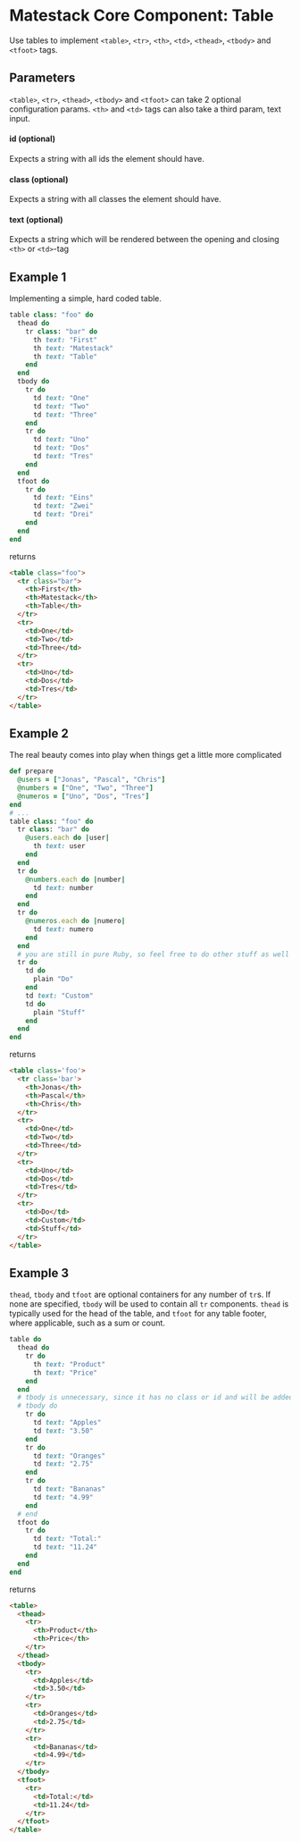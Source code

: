 # Matestack Core Component: Table

Use tables to implement `<table>`, `<tr>`, `<th>`, `<td>`, `<thead>`, `<tbody>` and `<tfoot>` tags.

## Parameters

`<table>`, `<tr>`, `<thead>`, `<tbody>` and `<tfoot>` can take 2 optional configuration params.
`<th>` and `<td>` tags can also take a third param, text input.

#### id (optional)
Expects a string with all ids the element should have.

#### class (optional)
Expects a string with all classes the element should have.

#### text (optional)
Expects a string which will be rendered between the opening and closing `<th>` or `<td>`-tag

## Example 1
Implementing a simple, hard coded table.

```ruby
table class: "foo" do
  thead do
    tr class: "bar" do
      th text: "First"
      th text: "Matestack"
      th text: "Table"
    end
  end
  tbody do
    tr do
      td text: "One"
      td text: "Two"
      td text: "Three"
    end
    tr do
      td text: "Uno"
      td text: "Dos"
      td text: "Tres"
    end
  end
  tfoot do
    tr do
      td text: "Eins"
      td text: "Zwei"
      td text: "Drei"
    end
  end
end
```

returns

```html
<table class="foo">
  <tr class="bar">
    <th>First</th>
    <th>Matestack</th>
    <th>Table</th>
  </tr>
  <tr>
    <td>One</td>
    <td>Two</td>
    <td>Three</td>
  </tr>
  <tr>
    <td>Uno</td>
    <td>Dos</td>
    <td>Tres</td>
  </tr>
</table>
```

## Example 2
The real beauty comes into play when things get a little more complicated

```ruby
def prepare
  @users = ["Jonas", "Pascal", "Chris"]
  @numbers = ["One", "Two", "Three"]
  @numeros = ["Uno", "Dos", "Tres"]
end
# ...
table class: "foo" do
  tr class: "bar" do
    @users.each do |user|
      th text: user
    end
  end
  tr do
    @numbers.each do |number|
      td text: number
    end
  end
  tr do
    @numeros.each do |numero|
      td text: numero
    end
  end
  # you are still in pure Ruby, so feel free to do other stuff as well
  tr do
    td do
      plain "Do"
    end
    td text: "Custom"
    td do
      plain "Stuff"
    end
  end
end
```

returns

```html
<table class='foo'>
  <tr class='bar'>
    <th>Jonas</th>
    <th>Pascal</th>
    <th>Chris</th>
  </tr>
  <tr>
    <td>One</td>
    <td>Two</td>
    <td>Three</td>
  </tr>
  <tr>
    <td>Uno</td>
    <td>Dos</td>
    <td>Tres</td>
  </tr>
  <tr>
    <td>Do</td>
    <td>Custom</td>
    <td>Stuff</td>
  </tr>
</table>
```

## Example 3

`thead`, `tbody` and `tfoot` are optional containers for any number of `tr`s. If none are specified, `tbody` will be used to contain all `tr` components. `thead` is typically used for the head of the table, and `tfoot` for any table footer, where applicable, such as a sum or count.

```ruby
table do
  thead do
    tr do
      th text: "Product"
      th text: "Price"
    end
  end
  # tbody is unnecessary, since it has no class or id and will be added automatically
  # tbody do
    tr do
      td text: "Apples"
      td text: "3.50"
    end
    tr do
      td text: "Oranges"
      td text: "2.75"
    end
    tr do
      td text: "Bananas"
      td text: "4.99"
    end
  # end
  tfoot do
    tr do
      td text: "Total:"
      td text: "11.24"
    end
  end
end
```

returns

```html
<table>
  <thead>
    <tr>
      <th>Product</th>
      <th>Price</th>
    </tr>
  </thead>
  <tbody>
    <tr>
      <td>Apples</td>
      <td>3.50</td>
    </tr>
    <tr>
      <td>Oranges</td>
      <td>2.75</td>
    </tr>
    <tr>
      <td>Bananas</td>
      <td>4.99</td>
    </tr>
  </tbody>
  <tfoot>
    <tr>
      <td>Total:</td>
      <td>11.24</td>
    </tr>
  </tfoot>
</table>
```
